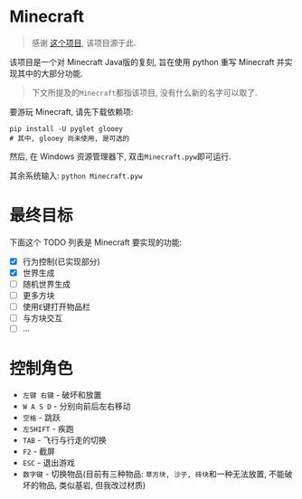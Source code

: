 # Minecraft
> 感谢 [这个项目](https://github.com/fogleman/Minecraft), 该项目源于此.

该项目是一个对 Minecraft Java版的复刻, 旨在使用 python 重写 Minecraft 并实现其中的大部分功能.
> 下文所提及的`Minecraft`都指该项目, 没有什么新的名字可以取了.

要游玩 Minecraft, 请先下载依赖项:
```shell
pip install -U pyglet glooey
# 其中, glooey 尚未使用, 是可选的
```

然后, 在 Windows 资源管理器下, 双击`Minecraft.pyw`即可运行.

其余系统输入: `python Minecraft.pyw`

# 最终目标
下面这个 TODO 列表是 Minecraft 要实现的功能:

- [x] 行为控制(已实现部分)
- [x] 世界生成
- [ ] 随机世界生成
- [ ] 更多方块
- [ ] 使用`E`键打开物品栏
- [ ] 与方块交互
- [ ] ...

# 控制角色

- `左键 右键` - 破坏和放置
- `W A S D` - 分别向前后左右移动
- `空格` - 跳跃
- `左SHIFT` - 疾跑
- `TAB` - 飞行与行走的切换
- `F2` - 截屏
- `ESC` - 退出游戏
- `数字键` - 切换物品(目前有三种物品: `草方块, 沙子, 砖块`和一种无法放置, 不能破坏的物品, 类似基岩, 但我改过材质)

